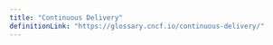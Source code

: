 ```yaml
---
title: "Continuous Delivery"
definitionLink: "https://glossary.cncf.io/continuous-delivery/"
---
```

